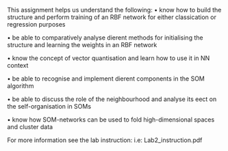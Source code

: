 This assignment helps us understand the following:
• know how to build the structure and perform training of an RBF network
for either classication or regression purposes

• be able to comparatively analyse dierent methods for initialising the
structure and learning the weights in an RBF network

• know the concept of vector quantisation and learn how to use it in NN
context

• be able to recognise and implement dierent components in the SOM
algorithm

• be able to discuss the role of the neighbourhood and analyse its eect on
the self-organisation in SOMs

• know how SOM-networks can be used to fold high-dimensional spaces and
cluster data

For more information see the lab instruction: i.e: Lab2_instruction.pdf
